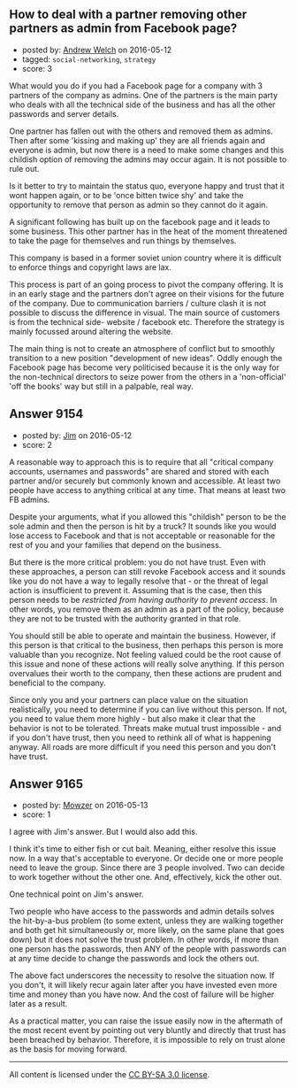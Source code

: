 ## How to deal with a partner removing other partners as admin from Facebook page?

- posted by: [Andrew Welch](https://stackexchange.com/users/112525/andrew-welch) on 2016-05-12
- tagged: `social-networking`, `strategy`
- score: 3

What would you do if you had a Facebook page for a company with 3 partners of the company as admins. One of the partners is the main party who deals with all the technical side of the business and has all the other passwords and server details.

One partner has fallen out with the others and removed them as admins. Then after some 'kissing and making up' they are all friends again and everyone is admin, but now there is a need to make some changes and this childish option of removing the admins may occur again. It is not possible to rule out.

Is it better to try to maintain the status quo, everyone happy and trust that it wont happen again, or to be 'once bitten twice shy' and take the opportunity to remove that person as admin so they cannot do it again.

A significant following has built up on the facebook page and it leads to some business. This other partner has in the heat of the moment threatened to take the page for themselves and run things by themselves. 

This company is based in a former soviet union country where it is difficult to enforce things and copyright laws are lax. 

This process is part of an going process to pivot the company offering. It is in an early stage and the partners don't agree on their visions for the future of the company. Due to communication barriers / culture clash it is not possible to discuss the difference in visual. The main source of customers is from the technical side- website / facebook etc. Therefore the strategy is mainly focussed around altering the website. 

The main thing is not to create an atmosphere of conflict but to smoothly transition to a new position "development of new ideas".  Oddly enough the Facebook page has become very politicised because it is the only way for the non-technical directors to seize power from the others in a 'non-official' 'off the books' way but still in a palpable, real way.






## Answer 9154

- posted by: [Jim](https://stackexchange.com/users/351236/jim) on 2016-05-12
- score: 2

A reasonable way to approach this is to require that all "critical company accounts, usernames and passwords" are shared and stored with each partner and/or securely but commonly known and accessible. At least two people have access to anything critical at any time. That means at least two FB admins. 

Despite your arguments, what if you allowed this "childish" person to be the sole admin and then the person is hit by a truck? It sounds like you would lose access to Facebook and that is not acceptable or reasonable for the rest of you and your families that depend on the business.

But there is the more critical problem: you do not have trust. Even with these approaches, a person can still revoke Facebook access and it sounds like you do not have a way to legally resolve that - or the threat of legal action is insufficient to prevent it. Assuming that is the case, then this person needs to be *restricted from having authority to prevent access*. In other words, you remove them as an admin as a part of the policy, because they are not to be trusted with the authority granted in that role.

You should still be able to operate and maintain the business. However, if this person is that critical to the business, then perhaps this person is more valuable than you recognize. Not feeling valued could be the root cause of this issue and none of these actions will really solve anything. If this person overvalues their worth to the company, then these actions are prudent and beneficial to the company. 

Since only you and your partners can place value on the situation realistically, you need to determine if you can live without this person. If not, you need to value them more highly - but also make it clear that the behavior is not to be tolerated. Threats make mutual trust impossible - and if you don't have trust, then you need to rethink all of what is happening anyway. All roads are more difficult if you need this person and you don't have trust.


## Answer 9165

- posted by: [Mowzer](https://stackexchange.com/users/1803081/mowzer) on 2016-05-13
- score: 1

I agree with Jim's answer. But I would also add this.

I think it's time to either fish or cut bait. Meaning, either resolve this issue now. In a way that's acceptable to everyone. Or decide one or more people need to leave the group. Since there are 3 people involved. Two can decide to work together without the other one. And, effectively, kick the other out.

One technical point on Jim's answer.

Two people who have access to the passwords and admin details solves the hit-by-a-bus problem (to some extent, unless they are walking together and both get hit simultaneously or, more likely, on the same plane that goes down) but it does not solve the trust problem. In other words, if more than one person has the passwords, then ANY of the people with passwords can at any time decide to change the passwords and lock the others out.

The above fact underscores the necessity to resolve the situation now. If you don't, it will likely recur again later after you have invested even more time and money than you have now. And the cost of failure will be higher later as a result.

As a practical matter, you can raise the issue easily now in the aftermath of the most recent event by pointing out very bluntly and directly that trust has been breached by behavior. Therefore, it is impossible to rely on trust alone as the basis for moving forward.



---

All content is licensed under the [CC BY-SA 3.0 license](https://creativecommons.org/licenses/by-sa/3.0/).
